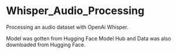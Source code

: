 # Whisper_Audio_Processing
Processing an audio dataset with OpenAi Whisper.

Model was gotten from Hugging Face Model Hub and Data was also downloaded from Hugging Face.
